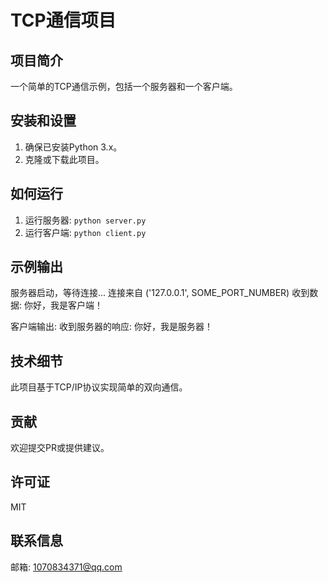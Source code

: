 # TCP通信项目

## 项目简介
一个简单的TCP通信示例，包括一个服务器和一个客户端。

## 安装和设置
1. 确保已安装Python 3.x。
2. 克隆或下载此项目。

## 如何运行
1. 运行服务器: `python server.py`
2. 运行客户端: `python client.py`

## 示例输出
服务器启动，等待连接...
连接来自 ('127.0.0.1', SOME_PORT_NUMBER)
收到数据: 你好，我是客户端！

客户端输出:
收到服务器的响应: 你好，我是服务器！

## 技术细节
此项目基于TCP/IP协议实现简单的双向通信。

## 贡献
欢迎提交PR或提供建议。

## 许可证
MIT

## 联系信息
邮箱: 1070834371@qq.com
